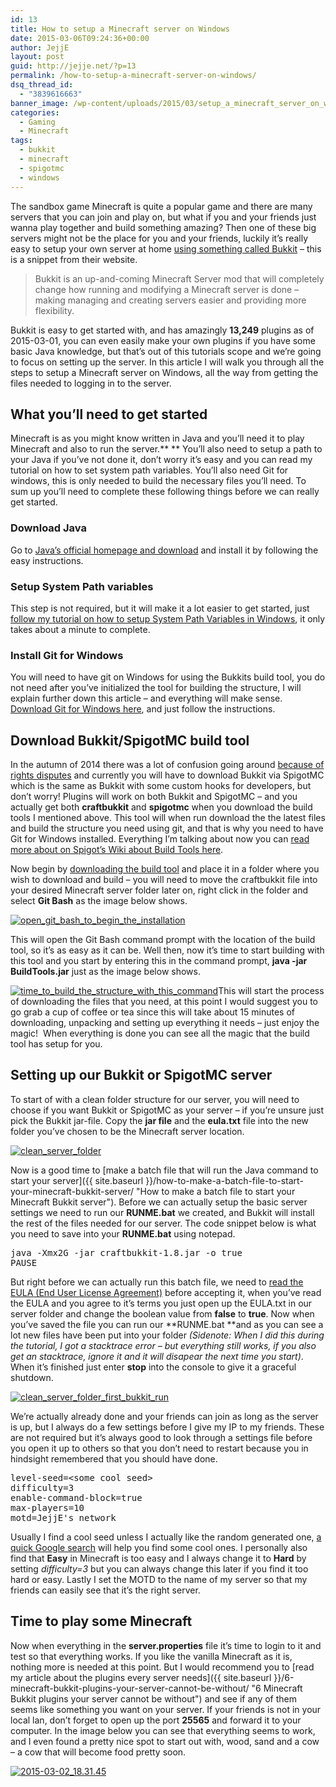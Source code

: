 ```yaml
---
id: 13
title: How to setup a Minecraft server on Windows
date: 2015-03-06T09:24:36+00:00
author: JejjE
layout: post
guid: http://jejje.net/?p=13
permalink: /how-to-setup-a-minecraft-server-on-windows/
dsq_thread_id:
  - "3839616663"
banner_image: /wp-content/uploads/2015/03/setup_a_minecraft_server_on_windows.png
categories:
  - Gaming
  - Minecraft
tags:
  - bukkit
  - minecraft
  - spigotmc
  - windows
---
```

The sandbox game Minecraft is quite a popular game and there are many servers that you can join and play on, but what if you and your friends just wanna play together and build something amazing? Then one of these big servers might not be the place for you and your friends, luckily it&#8217;s really easy to setup your own server at home <a title="Bukkit Official homepage" href="http://bukkit.org" target="_blank" rel="nofollow">using something called Bukkit</a> &#8211; this is a snippet from their website.
<!--more-->
> Bukkit is an up-and-coming Minecraft Server mod that will completely change how running and modifying a Minecraft server is done &#8211; making managing and creating servers easier and providing more flexibility.

Bukkit is easy to get started with, and has amazingly **13,249** plugins as of  2015-03-01, you can even easily make your own plugins if you have some basic Java knowledge, but that&#8217;s out of this tutorials scope and we&#8217;re going to focus on setting up the server. In this article I will walk you through all the steps to setup a Minecraft server on Windows, all the way from getting the files needed to logging in to the server.

## What you&#8217;ll need to get started

Minecraft is as you might know written in Java and you&#8217;ll need it to play Minecraft and also to run the server.** ** You&#8217;ll also need to setup a path to your Java if you&#8217;ve not done it, don&#8217;t worry it&#8217;s easy and you can read my tutorial on how to set system path variables. You&#8217;ll also need Git for windows, this is only needed to build the necessary files you&#8217;ll need. To sum up you&#8217;ll need to complete these following things before we can really get started.

### Download Java

Go to <a title="Download Java" href="https://java.com/en/download/" target="_blank" rel="nofollow">Java&#8217;s official homepage and download</a> and install it by following the easy instructions.

### Setup System Path variables

This step is not required, but it will make it a lot easier to get started, just <a title="Set system path variable in Windows" href="http://jejje.net/set-system-path-variable-in-windows/" target="_blank">follow my tutorial on how to setup System Path Variables in Windows</a>, it only takes about a minute to complete.

### Install Git for Windows

You will need to have git on Windows for using the Bukkits build tool, you do not need after you&#8217;ve initialized the tool for building the structure, I will explain further down this article &#8211; and everything will make sense. <a title="Download Git for Windows" href="http://msysgit.github.io/" target="_blank" rel="nofollow">Download Git for Windows here</a>, and just follow the instructions.

## Download Bukkit/SpigotMC build tool

In the autumn of 2014 there was a lot of confusion going around <a title="Bukkit DCMA - what's going on" href="https://bukkit.org/threads/bukkit-dmca-whats-going-on.309372/" target="_blank" rel="nofollow">because of rights disputes</a> and currently you will have to download Bukkit via SpigotMC which is the same as Bukkit with some custom hooks for developers, but don&#8217;t worry! Plugins will work on both Bukkit and SpigotMC &#8211; and you actually get both **craftbukkit** and **spigotmc** when you download the build tools I mentioned above. This tool will when run download the the latest files and build the structure you need using git, and that is why you need to have Git for Windows installed. Everything I&#8217;m talking about now you can <a title="Read more about Spigots Build Tool" href="http://www.spigotmc.org/wiki/buildtools/" target="_blank" rel="nofollow">read more about on Spigot&#8217;s Wiki about Build Tools here</a>.

Now begin by <a title="Download the latest BuildTool for Bukkit/Spigot" href="https://hub.spigotmc.org/jenkins/job/BuildTools/lastSuccessfulBuild/artifact/target/BuildTools.jar" target="_blank" rel="nofollow">downloading the build tool</a> and place it in a folder where you wish to download and build &#8211; you will need to move the craftbukkit file into your desired Minecraft server folder later on, right click in the folder and select **Git Bash** as the image below shows.

[<img class="aligncenter size-full wp-image-69" src="https://i0.wp.com/jejje.net/wp-content/uploads/2015/03/open_git_bash_to_begin_the_installation.png?resize=763%2C692" alt="open_git_bash_to_begin_the_installation" srcset="https://i1.wp.com/jejje.net/wp-content/uploads/2015/03/open_git_bash_to_begin_the_installation.png?w=763 763w, https://i0.wp.com/jejje.net/wp-content/uploads/2015/03/open_git_bash_to_begin_the_installation.png?resize=300%2C272 300w" sizes="(max-width: 763px) 100vw, 763px" data-recalc-dims="1" />](https://i1.wp.com/jejje.net/wp-content/uploads/2015/03/open_git_bash_to_begin_the_installation.png)

This will open the Git Bash command prompt with the location of the build tool, so it&#8217;s as easy as it can be. Well then, now it&#8217;s time to start building with this tool and you start by entering this in the command prompt, **java -jar BuildTools.jar** just as the image below shows.

[<img class="aligncenter size-full wp-image-70" src="https://i1.wp.com/jejje.net/wp-content/uploads/2015/03/time_to_build_the_structure_with_this_command.png?resize=677%2C343" alt="time_to_build_the_structure_with_this_command" srcset="https://i2.wp.com/jejje.net/wp-content/uploads/2015/03/time_to_build_the_structure_with_this_command.png?w=677 677w, https://i1.wp.com/jejje.net/wp-content/uploads/2015/03/time_to_build_the_structure_with_this_command.png?resize=300%2C152 300w" sizes="(max-width: 677px) 100vw, 677px" data-recalc-dims="1" />](https://i2.wp.com/jejje.net/wp-content/uploads/2015/03/time_to_build_the_structure_with_this_command.png)This will start the process of downloading the files that you need, at this point I would suggest you to go grab a cup of coffee or tea since this will take about 15 minutes of downloading, unpacking and setting up everything it needs &#8211; just enjoy the magic!  When everything is done you can see all the magic that the build tool has setup for you.

## Setting up our Bukkit or SpigotMC server

To start of with a clean folder structure for our server, you will need to choose if you want Bukkit or SpigotMC as your server &#8211; if you&#8217;re unsure just pick the Bukkit jar-file. Copy the **jar file** and the **eula.txt** file into the new folder you&#8217;ve chosen to be the Minecraft server location.

[<img class="aligncenter size-full wp-image-76" src="https://i0.wp.com/jejje.net/wp-content/uploads/2015/03/clean_server_folder.png?resize=767%2C428" alt="clean_server_folder" srcset="https://i0.wp.com/jejje.net/wp-content/uploads/2015/03/clean_server_folder.png?w=767 767w, https://i2.wp.com/jejje.net/wp-content/uploads/2015/03/clean_server_folder.png?resize=300%2C167 300w" sizes="(max-width: 767px) 100vw, 767px" data-recalc-dims="1" />](https://i2.wp.com/jejje.net/wp-content/uploads/2015/03/clean_server_folder.png)

Now is a good time to [make a batch file that will run the Java command to start your server]({{ site.baseurl }}/how-to-make-a-batch-file-to-start-your-minecraft-bukkit-server/ "How to make a batch file to start your Minecraft Bukkit server"). Before we can actually setup the basic server settings we need to run our **RUNME.bat** we created, and Bukkit will install the rest of the files needed for our server. The code snippet below is what you need to save into your **RUNME.bat** using notepad.

<pre>java -Xmx2G -jar craftbukkit-1.8.jar -o true
PAUSE
</pre>

But right before we can actually run this batch file, we need to <a title="Read the Minecraft EULA" href="https://account.mojang.com/documents/minecraft_eula" target="_blank" rel="nofollow">read the EULA (End User License Agreement)</a> before accepting it, when you&#8217;ve read the EULA and you agree to it&#8217;s terms you just open up the EULA.txt in our server folder and change the boolean value from **false** to **true**. Now when you&#8217;ve saved the file you can run our **RUNME.bat **and as you can see a lot new files have been put into your folder _(Sidenote: When I did this during the tutorial, I got a stacktrace error &#8211; but everything still works, if you also get an stacktrace, ignore it and it will disapear the next time you start)_. When it&#8217;s finished just enter **stop** into the console to give it a graceful shutdown.

[<img class="aligncenter size-full wp-image-78" src="https://i2.wp.com/jejje.net/wp-content/uploads/2015/03/clean_server_folder_first_bukkit_run.png?resize=767%2C563" alt="clean_server_folder_first_bukkit_run" srcset="https://i0.wp.com/jejje.net/wp-content/uploads/2015/03/clean_server_folder_first_bukkit_run.png?w=767 767w, https://i2.wp.com/jejje.net/wp-content/uploads/2015/03/clean_server_folder_first_bukkit_run.png?resize=300%2C220 300w" sizes="(max-width: 767px) 100vw, 767px" data-recalc-dims="1" />](https://i1.wp.com/jejje.net/wp-content/uploads/2015/03/clean_server_folder_first_bukkit_run.png)

We&#8217;re actually already done and your friends can join as long as the server is up, but I always do a few settings before I give my IP to my friends. These are not required but it&#8217;s always good to look through a settings file before you open it up to others so that you don&#8217;t need to restart because you in hindsight remembered that you should have done.

<pre>level-seed=&lt;some cool seed&gt;
difficulty=3
enable-command-block=true
max-players=10
motd=JejjE's network
</pre>

Usually I find a cool seed unless I actually like the random generated one, <a title="Google Minecraft seeds" href="https://www.google.se/?q=minecraft+seed" target="_blank" rel="nofollow">a quick Google search</a> will help you find some cool ones. I personally also find that **Easy** in Minecraft is too easy and I always change it to **Hard** by setting _difficulty=3_ but you can always change this later if you find it too hard or easy. Lastly I set the MOTD to the name of my server so that my friends can easily see that it&#8217;s the right server.

## Time to play some Minecraft

Now when everything in the **server.properties** file it&#8217;s time to login to it and test so that everything works. If you like the vanilla Minecraft as it is, nothing more is needed at this point. But I would recommend you to [read my article about the plugins every server needs]({{ site.baseurl }}/6-minecraft-bukkit-plugins-your-server-cannot-be-without/ "6 Minecraft Bukkit plugins your server cannot be without") and see if any of them seems like something you want on your server. If your friends is not in your local lan, don&#8217;t forget to open up the port **25565** and forward it to your computer. In the image below you can see that everything seems to work, and I even found a pretty nice spot to start out with, wood, sand and a cow &#8211; a cow that will become food pretty soon.

[<img class="aligncenter size-full wp-image-81" src="https://i1.wp.com/jejje.net/wp-content/uploads/2015/03/2015-03-02_18.31.45.png?resize=854%2C480" alt="2015-03-02_18.31.45" srcset="https://i2.wp.com/jejje.net/wp-content/uploads/2015/03/2015-03-02_18.31.45.png?w=854 854w, https://i2.wp.com/jejje.net/wp-content/uploads/2015/03/2015-03-02_18.31.45.png?resize=300%2C169 300w" sizes="(max-width: 854px) 100vw, 854px" data-recalc-dims="1" />](https://i0.wp.com/jejje.net/wp-content/uploads/2015/03/2015-03-02_18.31.45.png)

<div style="font-size:0px;height:0px;line-height:0px;margin:0;padding:0;clear:both">
</div>